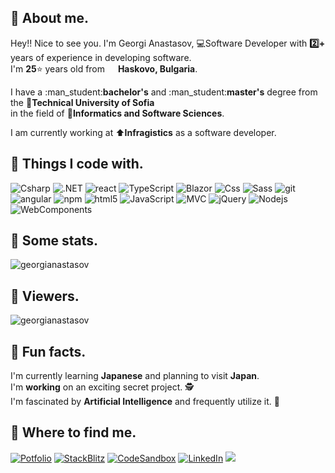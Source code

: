 <h2>👋 About me.</h1>

<p>Hey!! Nice to see you. I'm Georgi Anastasov, 💻Software Developer with <strong>2️⃣+</strong> years of experience in developing software. </br> I'm <strong>25</strong>⭐ years old from <img src="https://flagpedia.net/data/flags/w40/bg.webp" width="13"/> <b>Haskovo, Bulgaria</b>. 
<p>I have a :man_student:<strong>bachelor's</strong> and :man_student:<strong>master's</strong> degree from the 🏢<strong>Technical University of Sofia</strong> </br> in the field of 💾<strong>Informatics and Software Sciences</strong>.</p>
<p>I am currently working at ⬆️<strong>Infragistics</strong> as a software developer.</p>


<h2>🚀 Things I code with.</h3>
<p>
<img alt="Csharp" src="https://img.shields.io/badge/-CSharp-45b8d8?style=flat-square&logo=Csharp&logoColor=white" />
<img alt=".NET" src="https://img.shields.io/badge/-.NET-0c92ed?style=flat-square&logo=.NET&logoColor=white" />
<img alt="react" src="https://img.shields.io/badge/-React-097ddb?style=flat-square&logo=react&logoColor=white" />
<img alt="TypeScript" src="https://img.shields.io/badge/-TypeScript-0072bf?style=flat-square&logo=typescript&logoColor=white" />
<img alt="Blazor" src="https://img.shields.io/badge/-Blazor-6a5bc5?style=flat-square&logo=Blazor&logoColor=white" />
<img alt="Css" src="https://img.shields.io/badge/-CSS-8c81d2?style=flat-square&logo=Less&logoColor=white" />
<img alt="Sass" src="https://img.shields.io/badge/-Sass-CC6699?style=flat-square&logo=sass&logoColor=white" />
<img alt="git" src="https://img.shields.io/badge/-Git-F05032?style=flat-square&logo=git&logoColor=white" />
<img alt="angular" src="https://img.shields.io/badge/-Angular-F5073C?style=flat-square&logo=angular&logoColor=white" />
<img alt="npm" src="https://img.shields.io/badge/-NPM-DB3A39?style=flat-square&logo=npm&logoColor=white" />
<img alt="html5" src="https://img.shields.io/badge/-HTML5-d10302?style=flat-square&logo=html5&logoColor=white" />
<img alt="JavaScript" src="https://img.shields.io/badge/-JavaScript-ffe600?style=flat-square&logo=JavaScript&logoColor=white" />
<img alt="MVC" src="https://img.shields.io/badge/-MVC-f9cc1d?style=flat-square&logo=Vue.js&logoColor=white" />
<img alt="jQuery" src="https://img.shields.io/badge/-jQuery-f9ae1d?style=flat-square&logo=jQuery&logoColor=white" />
<img alt="Nodejs" src="https://img.shields.io/badge/-NodeJS-3dbd31?style=flat-square&logo=Node.js&logoColor=white" />
<img alt="WebComponents" src="https://img.shields.io/badge/-Web Components-249419?style=flat-square&logo=webcomponents&logoColor=white" />
</p>

<h2>🔢 Some stats.</h3>
<img src="https://github-readme-stats-git-masterrstaa-rickstaa.vercel.app/api?username=georgianastasov&show_icons=true&count_private=true" alt="georgianastasov" />

<h2>👀 Viewers.</h3>
<img src="https://komarev.com/ghpvc/?username=georgianastasov&style=for-the-badge&color=blue" alt="georgianastasov" />

<h2>🎉 Fun facts.</h3>
<p>
I'm currently learning <strong>Japanese</strong> and planning to visit <strong>Japan</strong>. <img src="https://flagpedia.net/data/flags/w580/jp.webp" width="13"/></br>
I'm <strong>working</strong> on an exciting secret project. 🕵️ </br>
I'm fascinated by <strong>Artificial Intelligence</strong> and frequently utilize it. 🤖
</p>

<h2>💬 Where to find me.</h3>
<p>
  <a href="https://georgianastasov.github.io/anastasov-cv.github.io/" target="_blank"><img alt="Potfolio" src="https://img.shields.io/badge/Portfolio-%047000E.svg?&style=for-the-badge&logo=GoogleCloud&logoColor=white"/></a> 
  <a href="https://stackblitz.com/@georgianastasov" target="_blank"><img alt="StackBlitz" src="https://img.shields.io/badge/StackBlitz-430098?&style=for-the-badge&logo=StackBlitz&logoColor=white"/></a> 
  <a href="https://codesandbox.io/u/georgianastasov" target="_blank"><img alt="CodeSandbox" src="https://img.shields.io/badge/CodeSandbox-%2312100E.svg?&style=for-the-badge&logo=CodeSandbox&logoColor=white"/></a> 
  <a href="https://www.linkedin.com/in/georgi-anastasov-97a733240/" target="_blank"><img alt="LinkedIn" src="https://img.shields.io/badge/linkedin-%230077B5.svg?&style=for-the-badge&logo=linkedin&logoColor=white"/></a> 
  <a href="https://www.instagram.com/georgiaanastasov/"><img aly="Instagram" src="https://img.shields.io/badge/instagram-%23E4405F.svg?&style=for-the-badge&logo=instagram&logoColor=white"/></a>
</p>
